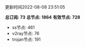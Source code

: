 更新时间2022-08-08 23:51:05

**总订阅: 73**
**总节点: 1864**
**有效节点: 728**
- ss节点: 461
- v2ray节点: 76
- trojan节点: 191
